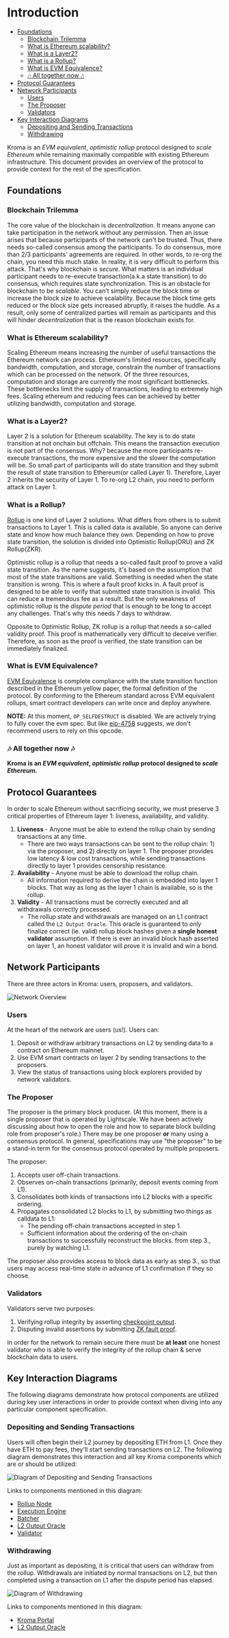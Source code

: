 # Introduction

<!-- All glossary references in this file. -->

[g-checkpoint-output]: glossary.md#checkpoint-output
[g-zk-fault-proof]: glossary.md#zk-fault-proof

<!-- START doctoc generated TOC please keep comment here to allow auto update -->
<!-- DON'T EDIT THIS SECTION, INSTEAD RE-RUN doctoc TO UPDATE -->

- [Foundations](#foundations)
  - [Blockchain Trilemma](#blockchain-trilemma)
  - [What is Ethereum scalability?](#what-is-ethereum-scalability)
  - [What is a Layer2?](#what-is-a-layer2)
  - [What is a Rollup?](#what-is-a-rollup)
  - [What is EVM Equivalence?](#what-is-evm-equivalence)
  - [🎶 All together now 🎶](#-all-together-now-)
- [Protocol Guarantees](#protocol-guarantees)
- [Network Participants](#network-participants)
  - [Users](#users)
  - [The Proposer](#the-proposer)
  - [Validators](#validators)
- [Key Interaction Diagrams](#key-interaction-diagrams)
  - [Depositing and Sending Transactions](#depositing-and-sending-transactions)
  - [Withdrawing](#withdrawing)

<!-- END doctoc generated TOC please keep comment here to allow auto update -->

Kroma is an _EVM equivalent_, _optimistic rollup_ protocol designed to _scale Ethereum_ while remaining maximally
compatible with existing Ethereum infrastructure. This document provides an overview of the protocol to provide context
for the rest of the specification.

## Foundations

### Blockchain Trilemma

The core value of the blockchain is _decentralization_. It means anyone can take participation in the network without
any permission. Then an issue arises that because participants of the network can't be trusted. Thus, there needs
so-called consensus among the participants. To do consensus, more than 2/3 participants' agreements are required.
In other words, to re-org the chain, you need this much stake. In reality, it is very difficult to perform this attack.
That's why blockchain is _secure_. What matters is an individual participant needs to re-execute transaction(a.k.a state
transition) to do consensus, which requires state synchronization. This is an obstacle for blockchain to be _scalable_.
You can’t simply reduce the block time or increase the block size to achieve scalability. Because the block time gets
reduced or the block size gets increased abruptly, it raises the huddle. As a result, only some of centralized parties
will remain as participants and this will hinder _decentralization_ that is the reason blockchain exists for.

### What is Ethereum scalability?

Scaling Ethereum means increasing the number of useful transactions the Ethereum network can process. Ethereum's
limited resources, specifically bandwidth, computation, and storage, constrain the number of transactions which can be
processed on the network. Of the three resources, computation and storage are currently the most significant
bottlenecks. These bottlenecks limit the supply of transactions, leading to extremely high fees. Scaling ethereum and
reducing fees can be achieved by better utilizing bandwidth, computation and storage.

### What is a Layer2?

Layer 2 is a solution for Ethereum scalability. The key is to do state transition at not onchain but offchain.
This means the transaction execution is not part of the consensus. Why? because the more participants re-execute
transactions, the more expensive and the slower the computation will be. So small part of participants will do
state transition and they submit the result of state transition to Ethereum(or called Layer 1). Therefore,
Layer 2 inherits the security of Layer 1. To re-org L2 chain, you need to perform attack on Layer 1.

### What is a Rollup?

[Rollup](https://vitalik.ca/general/2021/01/05/rollup.html) is one kind of Layer 2 solutions. What differs from others
is to submit transactions to Layer 1. This is called data is available. So anyone can derive state and know how much
balance they own. Depending on how to prove state transition, the solution is divided into
Optimistic Rollup(ORU) and ZK Rollup(ZKR).

Optimistic rollup is a rollup that needs a so-called fault proof to prove a valid state transition. As the name
suggests, it's based on the assumption that most of the state transitions are valid. Something is needed when
the state transition is wrong. This is where a fault proof kicks in. A fault proof is designed to be able to verify
that submitted state transition is invalid. This can reduce a tremendous fee as a result. But the only weakness of
optimistic rollup is the _dispute period_ that is enough to be long to accept any challenges. That's why this needs
7 days to withdraw.

Opposite to Optimistic Rollup, ZK rollup is a rollup that needs a so-called validity proof. This proof is mathematically
very difficult to deceive verifier. Therefore, as soon as the proof is verified, the state transition can be immediately
finalized.

### What is EVM Equivalence?

[EVM Equivalence](https://medium.com/ethereum-optimism/introducing-evm-equivalence-5c2021deb306) is complete compliance
with the state transition function described in the Ethereum yellow paper, the formal definition of the protocol. By
conforming to the Ethereum standard across EVM equivalent rollups, smart contract developers can write once and deploy
anywhere.

**NOTE:** At this moment, `OP_SELFDESTRUCT` is disabled. We are actively trying to fully cover the evm spec. But like
[eip-4758] suggests, we don't recommend users to rely on this opcode.

[eip-4758]: https://eips.ethereum.org/EIPS/eip-4758

### 🎶 All together now 🎶

**Kroma is an _EVM equivalent_, _optimistic rollup_ protocol designed to _scale Ethereum_.**

## Protocol Guarantees

In order to scale Ethereum without sacrificing security, we must preserve 3 critical properties of Ethereum layer 1:
liveness, availability, and validity.

1. **Liveness** - Anyone must be able to extend the rollup chain by sending transactions at any time.
   - There are two ways transactions can be sent to the rollup chain: 1) via the proposer, and 2) directly on layer 1.
     The proposer provides low latency & low cost transactions, while sending transactions directly to layer 1 provides
     censorship resistance.
2. **Availability** - Anyone must be able to download the rollup chain.
   - All information required to derive the chain is embedded into layer 1 blocks. That way as long as the layer 1 chain
     is available, so is the rollup.
3. **Validity** - All transactions must be correctly executed and all withdrawals correctly processed.
   - The rollup state and withdrawals are managed on an L1 contract called the `L2 Output Oracle`. This oracle is
     guaranteed to _only_ finalize correct (ie. valid) rollup block hashes given a **single honest validator**
     assumption. If there is ever an invalid block hash asserted on layer 1, an honest validator will prove it is
     invalid and win a bond.

## Network Participants

There are three actors in Kroma: users, proposers, and validators.

![Network Overview](./assets/network-participants-overview.svg)

### Users

At the heart of the network are users (us!). Users can:

1. Deposit or withdraw arbitrary transactions on L2 by sending data to a contract on Ethereum mainnet.
2. Use EVM smart contracts on layer 2 by sending transactions to the proposers.
3. View the status of transactions using block explorers provided by network validators.

### The Proposer

The proposer is the primary block producer.
(At this moment, there is a single proposer that is operated by Lightscale.
We have been actively discussing about how to open the role and how to separate block building role
from proposer's role.)
There may be one proposer **or** many using a consensus protocol.
In general, specifications may use "the proposer" to be a stand-in term
for the consensus protocol operated by multiple proposers.

The proposer:

1. Accepts user off-chain transactions.
2. Observes on-chain transactions (primarily, deposit events coming from L1).
3. Consolidates both kinds of transactions into L2 blocks with a specific ordering.
4. Propagates consolidated L2 blocks to L1, by submitting two things as calldata to L1:
   - The pending off-chain transactions accepted in step 1.
   - Sufficient information about the ordering of the on-chain transactions to successfully reconstruct the blocks.
from step 3., purely by watching L1.

The proposer also provides access to block data as early as step 3., so that users may access real-time state in
advance of L1 confirmation if they so choose.

### Validators

Validators serve two purposes:

1. Verifying rollup integrity by asserting [checkpoint output][g-checkpoint-output].
2. Disputing invalid assertions by submitting [ZK fault proof][g-zk-fault-proof].

In order for the network to remain secure there must be **at least** one honest validator who is able to verify the
integrity of the rollup chain & serve blockchain data to users.

## Key Interaction Diagrams

The following diagrams demonstrate how protocol components are utilized during key user interactions in order to
provide context when diving into any particular component specification.

### Depositing and Sending Transactions

Users will often begin their L2 journey by depositing ETH from L1.
Once they have ETH to pay fees, they'll start sending transactions on L2.
The following diagram demonstrates this interaction and all key Kroma components which are or should be utilized:

![Diagram of Depositing and Sending Transactions](./assets/proposer-handling-deposits-and-transactions.svg)

Links to components mentioned in this diagram:

- [Rollup Node](./rollup-node.md)
- [Execution Engine](./exec-engine.md)
- [Batcher](./batcher.md)
- [L2 Output Oracle](./validations.md#the-l2-output-oracle-contract)
- [Validator](./validations.md#submitting-l2-output-commitments)

### Withdrawing

Just as important as depositing, it is critical that users can withdraw from the rollup. Withdrawals are initiated by
normal transactions on L2, but then completed using a transaction on L1 after the dispute period has elapsed.

![Diagram of Withdrawing](./assets/user-withdrawing-to-l1.svg)

Links to components mentioned in this diagram:

- [Kroma Portal](./deposits.md#deposit-contract)
- [L2 Output Oracle](./validations.md#l2-output-oracle-smart-contract)
